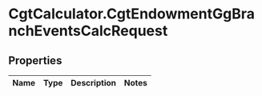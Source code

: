 # CgtCalculator.CgtEndowmentGgBranchEventsCalcRequest

## Properties
Name | Type | Description | Notes
------------ | ------------- | ------------- | -------------


